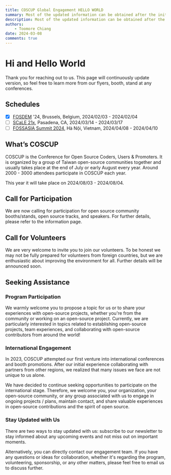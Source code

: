 ```yaml
---
title: COSCUP Global Engagement HELLO WORLD
summary: Most of the updated information can be obtained after the initial contact.
description: Most of the updated information can be obtained after the initial contact.
authors:
    - Toomore Chiang
date: 2024-03-08
comments: true
---
```


# Hi and Hello World

Thank you for reaching out to us. This page will continuously update version, so feel free to learn more from our flyers, booth, stand at any conferences.

## Schedules

- [x] [FOSDEM](https://fosdem.org/) '24, Brussels, Belgium, 2024/02/03 - 2024/02/04
- [ ] [SCaLE 21x](https://www.socallinuxexpo.org/scale/21x), Pasadena, CA, 2024/03/14 - 2024/03/17
- [ ] [FOSSASIA Summit 2024](https://eventyay.com/e/55d2a466), Hà Nội, Vietnam, 2024/04/08 - 2024/04/10

## What’s COSCUP

COSCUP is the Conference for Open Source Coders, Users & Promoters. It is organized by a group of Taiwan open-source communities together and usually takes place at the end of July or early August every year. Around 2000 - 3000 attendees participate in COSCUP each year.

This year it will take place on 2024/08/03 - 2024/08/04.

## Call for Participation

We are now calling for participation for open source community booths/stands, open source tracks, and speakers. For further details, please refer to the information page.

## Call for Volunteers

We are very welcome to invite you to join our volunteers. To be honest we may not be fully prepared for volunteers from foreign countries, but we are enthusiastic about improving the environment for all. Further details will be announced soon.

## Seeking Assistance

### Program Participation

We warmly welcome you to propose a topic for us or to share your experiences with open-source projects, whether you're from the community or working on an open-source project. Currently, we are particularly interested in topics related to establishing open-source projects, team experiences, and collaborating with open-source contributors from around the world!

### International Engagement

In 2023, COSCUP attempted our first venture into international conferences and booth promotions. After our initial experience collaborating with partners from other regions, we realized that many issues we face are not unique to us alone.

We have decided to continue seeking opportunities to participate on the international stage. Therefore, we welcome you, your organization, your open-source community, or any group associated with us to engage in ongoing projects / plans, maintain contact, and share valuable experiences in open-source contributions and the spirit of open source.

### Stay Updated with Us

There are two ways to stay updated with us: subscribe to our newsletter to stay informed about any upcoming events and not miss out on important moments.

Alternatively, you can directly contact our engagement team. If you have any questions or ideas for collaboration, whether it's regarding the program, volunteering, sponsorship, or any other matters, please feel free to email us to discuss further.
